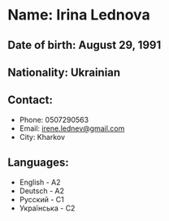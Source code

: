 # Name: Irina Lednova

## Date of birth: August 29, 1991
## Nationality: Ukrainian

## Contact: 
* Phone: 0507290563
* Email: irene.lednev@gmail.com
* City: Kharkov

## Languages:
* English - A2
* Deutsch - A2
* Русский - C1
* Українська - С2


